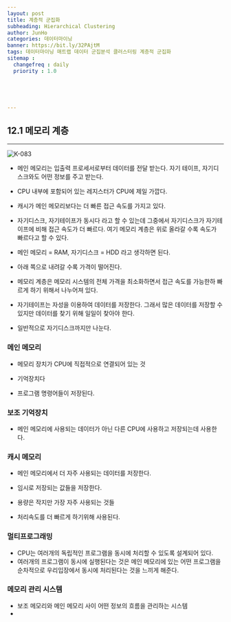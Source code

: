 ```yaml
---
layout: post
title: 계층적 군집화
subheading: Hierarchical Clustering
author: JunHo
categories: 데이터마이닝
banner: https://bit.ly/32PAjtM
tags: 데이터마이닝 매트랩 데이터 군집분석 클러스터링 계층적 군집화
sitemap :
  changefreq : daily
  priority : 1.0





---
```






## 12.1 메모리 계층

---

![K-083](https://user-images.githubusercontent.com/38898759/120127352-2152ee80-c1fa-11eb-9630-1af7091ee3ad.png)

- 메인 메모리는 입출력 프로세서로부터 데이터를 전달 받는다. 자기 테이프, 자기디스크와도 어떤 정보를 주고 받는다.
- CPU 내부에 포함되어 있는 레지스터가 CPU에 제일 가깝다.
- 캐시가 메인 메모리보다는 더 빠른 접근 속도를 가지고 있다.
- 자기디스크, 자기테이프가 동시다 라고 할 수 있는데 그중에서 자기디스크가 자기테이프에 비해 접근 속도가 더 빠르다. 여기 메모리 계층은 위로 올라갈 수록 속도가 빠르다고 할 수 있다.
- 메인 메모리 = RAM, 자기디스크 = HDD 라고 생각하면 된다.
- 아래 쪽으로 내려갈 수록 가격이 떨어진다.
- 메모리 계층은 메모리 시스템의 전체 가격을 최소화하면서 접근  속도를 가능한하 빠르게 하기 위해서 나누어져 있다.
- 자기테이프는 자성을 이용하여 데이터를 저장한다. 그래서 많은 데이터를 저장할 수 있지만 데이터를 찾기 위해 일일이 찾아야 한다.

- 일반적으로 자기디스크까지만 나눈다.



### 메인 메모리

- 메모리 장치가 CPU에 직접적으로 연결되어 있는 것
- 기억장치다

- 프로그램 명령어들이 저장된다.





### 보조 기억장치

- 메인 메모리에 사용되는 데이터가 아닌 다른 CPU에 사용하고 저장되는데 사용한다.





### 캐시 메모리

- 메인 메모리에서 더 자주 사용되는 데이터를 저장한다.
- 임시로 저장되는 값들을 저장한다.

- 용량은 작지만 가장 자주 사용되는 것들

- 처리속도를 더 빠르게 하기위해 사용된다.



### 멀티프로그래밍

- CPU는 여러개의 독립적인 프로그램을 동시에 처리할 수 있도록 설계되어 있다.
- 여러개의 프로그램이 동시에 실행된다는 것은 메인 메모리에 있는 어떤 프로그램을 순차적으로 우리입장에서 동시에 처리된다는 것을 느끼게 해준다.



### 메모리 관리 시스템

- 보조 메모리와 메인 메모리 사이 어떤 정보의 흐름을 관리하는 시스템
- 